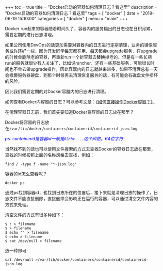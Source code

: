 +++
toc = true
title = "Docker启动的容器如何清理日志？看这里"
description = "Docker启动的容器如何清理日志？看这里"
tags = [
	"docker"
]
date = "2018-06-19 15:10:00"
categories = [
    "docker"
]
menu = "main"
+++

Docker run起来的容器随着时间久了，容器内的服务输出的日志也在日积月累，需要定期的进行日志清理。

如果公司使用DevOps的话更加需要对容器内的日志进行定期清理，业务的镜像服务或许还好一些，因为开发同学每天都在用、每天都会upgrade服务，在upgrade的时候会删除老的容器，再重新run一个新容器去替换掉老的，但是有一些长期run的服务就很少有人关注了，比如说rancher、还有一些基础服务，可能很长时间也不会去做upgrade操作，因此容器内的日志就越来越多，如果不清理总有一天会撑爆服务器硬盘，到那个时候再去清理恢复服务的话，有可能会有磁盘文件损坏的风险。

因此我们需要定期的对Docker容器内的日志进行清理。

如何查看Docker内容器的日志？可以参考文章：[《如何直接操作Docker容器？》](https://ningyu1.github.io/site/post/48-docker/)

在清理容器日志前，我们首先要知道Docker将容器的日志放在那里？

Docker将容器的日志放在`/var/lib/docker/containers/containerid/containerid-json.log`

<span style="color:blue">*ps. containerid是容器id一般是`82bbc....`这个风格，64位字符*</span>

当然找不到的话也可以使用文件搜索的方式去查找Docker的容器日志放在那里，查找的时候按照上面的名称风格去查找，例如：

```
find / -type f -name "*-json.log"
```

容器的id怎么查看呢？

```
docker ps
```

通过ps找到容器id，也找到日志所在的位置后，接下来就是清理日志的操作了，日志文件不能直接删除，直接删除会影响正在运行的容器，可以通过清空文件内容的方式来处理。

清空文件的方式有很多种如下：

```
$ : > filename 
$ > filename 
$ echo "" > filename 
$ echo > filename 
$ cat /dev/null > filename
```

选一种即可

```
cat /dev/null >/var/lib/docker/containers/containerid/containerid-json.log
```
